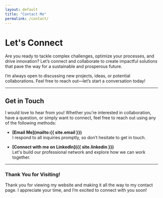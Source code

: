 ```yaml
---
layout: default
title: "Contact Me"
permalink: /contact/
---
```



# Let's Connect

Are you ready to tackle complex challenges, optimize your processes, and drive innovation? Let’s connect and collaborate to create impactful solutions that pave the way for a sustainable and prosperous future.

I’m always open to discussing new projects, ideas, or potential collaborations. Feel free to reach out—let’s start a conversation today!

---

## **Get in Touch**

I would love to hear from you! Whether you're interested in collaboration, have a question, or simply want to connect, feel free to reach out using any of the following methods:

- **[Email Me](mailto:{{ site.email }})** <br>
  I respond to all inquiries promptly, so don’t hesitate to get in touch.

- **[Connect with me on LinkedIn]({{ site.linkedin }})**  
  Let's build our professional network and explore how we can work together.

---

### **Thank You for Visiting!**

Thank you for viewing my website and making it all the way to my contact page. I appreciate your time, and I’m excited to connect with you soon!



<!-- Contact Form: You can add a contact form service like Formspree or Netlify Forms here -->
